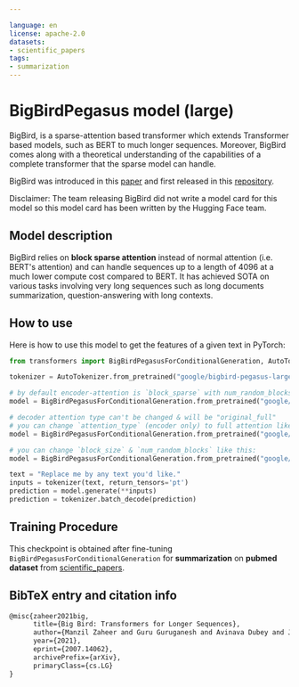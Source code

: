 ```yaml
---

language: en
license: apache-2.0
datasets:
- scientific_papers
tags:
- summarization
---
```


# BigBirdPegasus model (large)

BigBird, is a sparse-attention based transformer which extends Transformer based models, such as BERT to much longer sequences. Moreover, BigBird comes along with a theoretical understanding of the capabilities of a complete transformer that the sparse model can handle. 

BigBird was introduced in this [paper](https://arxiv.org/abs/2007.14062) and first released in this [repository](https://github.com/google-research/bigbird).

Disclaimer: The team releasing BigBird did not write a model card for this model so this model card has been written by the Hugging Face team.

## Model description

BigBird relies on **block sparse attention** instead of normal attention (i.e. BERT's attention) and can handle sequences up to a length of 4096 at a much lower compute cost compared to BERT. It has achieved SOTA on various tasks involving very long sequences such as long documents summarization, question-answering with long contexts.

## How to use

Here is how to use this model to get the features of a given text in PyTorch:

```python
from transformers import BigBirdPegasusForConditionalGeneration, AutoTokenizer

tokenizer = AutoTokenizer.from_pretrained("google/bigbird-pegasus-large-pubmed")

# by default encoder-attention is `block_sparse` with num_random_blocks=3, block_size=64
model = BigBirdPegasusForConditionalGeneration.from_pretrained("google/bigbird-pegasus-large-pubmed")

# decoder attention type can't be changed & will be "original_full"
# you can change `attention_type` (encoder only) to full attention like this:
model = BigBirdPegasusForConditionalGeneration.from_pretrained("google/bigbird-pegasus-large-pubmed", attention_type="original_full")

# you can change `block_size` & `num_random_blocks` like this:
model = BigBirdPegasusForConditionalGeneration.from_pretrained("google/bigbird-pegasus-large-pubmed", block_size=16, num_random_blocks=2)

text = "Replace me by any text you'd like."
inputs = tokenizer(text, return_tensors='pt')
prediction = model.generate(**inputs)
prediction = tokenizer.batch_decode(prediction)
```

## Training Procedure

This checkpoint is obtained after fine-tuning `BigBirdPegasusForConditionalGeneration` for **summarization** on **pubmed dataset** from [scientific_papers](https://huggingface.co/datasets/scientific_papers).

## BibTeX entry and citation info

```tex
@misc{zaheer2021big,
      title={Big Bird: Transformers for Longer Sequences}, 
      author={Manzil Zaheer and Guru Guruganesh and Avinava Dubey and Joshua Ainslie and Chris Alberti and Santiago Ontanon and Philip Pham and Anirudh Ravula and Qifan Wang and Li Yang and Amr Ahmed},
      year={2021},
      eprint={2007.14062},
      archivePrefix={arXiv},
      primaryClass={cs.LG}
}
```

